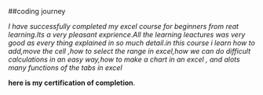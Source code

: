 ##coding journey

*I have successfully completed my excel course for beginners from reat learning*.*Its a very pleasant exprience*.*All the learning leactures was very good as every thing explained in so much detail*.*in this course i learn how to add,move the cell ,how to select the range in excel,how we can do difficult calculations in an easy way,how to make a chart in an excel , and alots many functions of the tabs in excel*

**here is my certification of completion**. 
